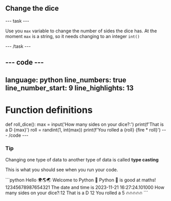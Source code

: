 <h2 class="c-project-heading--task">Change the dice</h2>

--- task ---

Use you `max` variable to change the number of sides the dice has. At the moment `max` is a string, so it needs changing to an integer `int()`

--- /task ---

--- code ---
---
language: python
line_numbers: true
line_number_start: 9
line_highlights: 13
---
# Function definitions        
def roll_dice():
    max = input('How many sides on your dice?:')
    print(f'That is a D {max}')
    roll = randint(1, int(max))
    print(f'You rolled a {roll} {fire * roll}')
--- /code ---

<div class="c-project-callout c-project-callout--tip">

### Tip

Changing one type of data to another type of data is called **type casting**

</div>

This is what you should see when you run your code.

<div class="c-project-output">
```python
Hello 🌍🌎🌏
Welcome to Python 🐍
Python 🐍 is good at maths!
12345678987654321
The date and time is 2023-11-21 16:27:24.101000
How many sides on your dice?:12
That is a D 12
You rolled a 5 🔥🔥🔥🔥🔥
```
</div>
